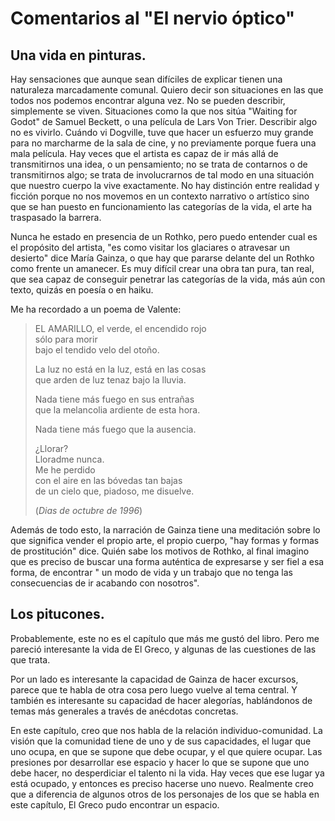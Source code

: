 # Comentarios al "El nervio óptico"

## Una vida en pinturas.

Hay sensaciones que aunque sean difíciles de explicar tienen una naturaleza marcadamente comunal. Quiero decir son situaciones en las que todos nos podemos encontrar alguna vez. No se pueden describir, simplemente se viven. Situaciones como la que nos sitúa "Waiting for Godot" de Samuel Beckett, o una película de Lars Von Trier. Describir algo no es vivirlo. Cuándo vi Dogville, tuve que hacer un esfuerzo muy grande para no marcharme de la sala de cine, y no previamente porque fuera una mala película. Hay veces que el artista es capaz de ir más allá de transmitirnos una idea, o un pensamiento; no se trata de contarnos o de transmitirnos algo; se trata de involucrarnos de tal modo en una situación que nuestro cuerpo la vive exactamente. No hay distinción entre realidad y ficción porque no nos movemos en un contexto narrativo o artístico sino que se han puesto en funcionamiento las categorías de la vida, el arte ha traspasado la barrera.

Nunca he estado en presencia de un Rothko, pero puedo entender cual es el propósito del artista, "es como visitar los glaciares o atravesar un desierto" dice María Gainza, o que hay que pararse delante del un Rothko como frente un amanecer. Es muy difícil crear una obra tan pura, tan real, que sea capaz de conseguir penetrar las categorías de la vida, más aún con texto, quizás en poesía o en haiku. 

Me ha recordado a un poema de Valente:

> EL AMARILLO, el verde, el encendido rojo  
sólo para morir  
bajo el tendido velo del otoño.
>
>La luz no está en la luz, está en las cosas  
que arden de luz tenaz bajo la lluvia.
>
>Nada tiene más fuego en sus entrañas  
que la melancolia ardiente de esta hora.
>
>Nada tiene más fuego que la ausencia.
>
>¿Llorar?  
Lloradme nunca.  
Me he perdido  
con el aire en las bóvedas tan bajas  
de un cielo que, piadoso, me disuelve.
>
>(*Dias de octubre de 1996*)

Además de todo esto, la narración de Gainza tiene una meditación sobre lo que significa vender el propio arte, el propio cuerpo, "hay formas y formas de prostitución" dice. Quién sabe los motivos de Rothko, al final imagino que es preciso de buscar una forma auténtica de expresarse y ser fiel a esa forma, de encontrar " un modo de vida y un trabajo que no tenga las consecuencias de ir acabando con nosotros".

## Los pitucones.

Probablemente, este no es el capítulo que más me gustó del libro. Pero me pareció interesante la vida de El Greco, y algunas de las cuestiones de las que trata. 

Por un lado es interesante la capacidad de Gainza de hacer excursos, parece que te habla de otra cosa pero luego vuelve al tema central. Y también es interesante su capacidad de hacer alegorías, hablándonos de temas más generales a través de anécdotas concretas. 

En este capítulo, creo que nos habla de la relación individuo-comunidad. La visión que la comunidad tiene de uno y de sus capacidades, el lugar que uno ocupa, en que se supone que debe ocupar, y el que quiere ocupar. Las presiones por desarrollar ese espacio y hacer lo que se supone que uno debe hacer, no desperdiciar el talento ni la vida. Hay veces que ese lugar ya está ocupado,  y entonces es preciso hacerse uno nuevo. Realmente creo que a diferencia de algunos otros de los personajes de los que se habla en este capítulo, El Greco pudo encontrar un espacio.






